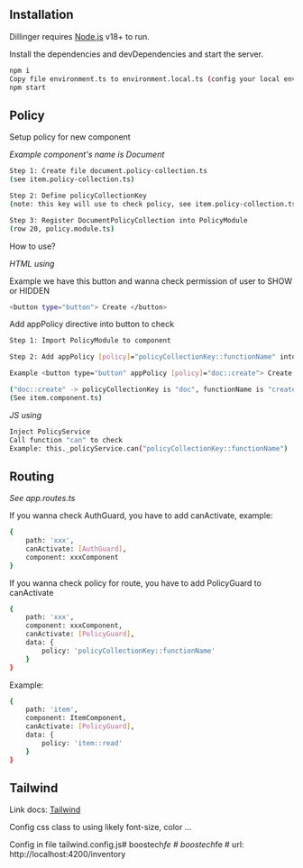 
## Installation
Dillinger requires [Node.js](https://nodejs.org/) v18+ to run.

Install the dependencies and devDependencies and start the server.

```sh
npm i
Copy file environment.ts to environment.local.ts (config your local env)
npm start
```

## Policy
Setup policy for new component

_Example component's name is Document_

```sh
Step 1: Create file document.policy-collection.ts 
(see item.policy-collection.ts)

Step 2: Define policyCollectionKey 
(note: this key will use to check policy, see item.policy-collection.ts)

Step 3: Register DocumentPolicyCollection into PolicyModule 
(row 20, policy.module.ts)
```

How to use?

_HTML using_

Example we have this button and wanna check permission of user to SHOW or HIDDEN
```sh
<button type="button"> Create </button>
```
Add appPolicy directive  into button to check
```sh
Step 1: Import PolicyModule to component

Step 2: Add appPolicy [policy]="policyCollectionKey::functionName" into element

Example <button type="button" appPolicy [policy]="doc::create"> Create </button> 

("doc::create" -> policyCollectionKey is "doc", functionName is "create")
(See item.component.ts)
```

_JS using_
```sh
Inject PolicyService
Call function "can" to check
Example: this._policyService.can("policyCollectionKey::functionName")
```

## Routing
_See app.routes.ts_

If you wanna check AuthGuard, you have to add canActivate, example:
```sh
{
    path: 'xxx',
    canActivate: [AuthGuard],
    component: xxxComponent
}
```

If you wanna check policy for route, you have to add PolicyGuard to canActivate
```sh
{
    path: 'xxx',
    component: xxxComponent,
    canActivate: [PolicyGuard],
    data: {
        policy: 'policyCollectionKey::functionName'
    }
}
```
Example:

```sh
{
    path: 'item',
    component: ItemComponent,
    canActivate: [PolicyGuard],
    data: {
        policy: 'item::read'
    }
}
```

## Tailwind 
Link docs: [Tailwind](https://tailwindcss.com/docs/font-family)

Config css class to using likely font-size, color ...

Config in file tailwind.config.js#   b o o s t e c h _ f e  
 #   b o o s t e c h _ f e  
 #   u r l :   h t t p : / / l o c a l h o s t : 4 2 0 0 / i n v e n t o r y  
 